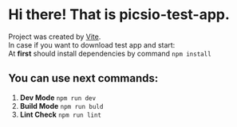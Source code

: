 # Hi there! That is picsio-test-app.

Project was created by [Vite](https://vitejs.dev/).\
In case if you want to download test app and start:\
At **first** should install dependencies by command `npm install`

## You can use next commands:

1. **Dev Mode** `npm run dev`
2. **Build Mode** `npm run buld`
3. **Lint Check** `npm run lint`
